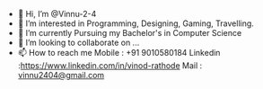 - 👋 Hi, I’m @Vinnu-2-4
- 👀 I’m interested in Programming, Designing, Gaming, Travelling.
- 🌱 I’m currently Pursuing my Bachelor's in Computer Science
- 💞️ I’m looking to collaborate on ...
- 📫 How to reach me Mobile : +91 9010580184
                     Linkedin :https://www.linkedin.com/in/vinod-rathode
                     Mail : vinnu2404@gmail.com
<!---
Vinnu-2-4/Vinnu-2-4 is a ✨ special ✨ repository because its `README.md` (this file) appears on your GitHub profile.
You can click the Preview link to take a look at your changes.
--->
